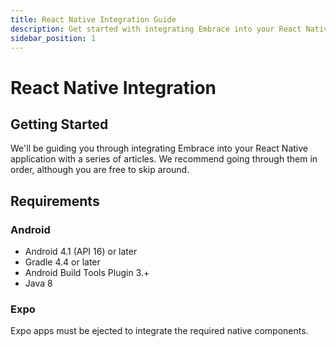```yaml
---
title: React Native Integration Guide
description: Get started with integrating Embrace into your React Native application
sidebar_position: 1
---
```


# React Native Integration

## Getting Started

We'll be guiding you through integrating Embrace into your React Native application
with a series of articles. We recommend going through them in order, although
you are free to skip around. 

## Requirements

### Android

* Android 4.1 (API 16) or later
* Gradle 4.4 or later
* Android Build Tools Plugin 3.+
* Java 8

### Expo

Expo apps must be ejected to integrate the required native components.
